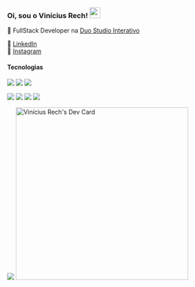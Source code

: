 ### Oi, sou o Vinícius Rech! <img src="https://media.giphy.com/media/hvRJCLFzcasrR4ia7z/giphy.gif" width="25px">

:elephant: FullStack Developer na [Duo Studio Interativo](https://duo.studio/)

:briefcase: <a target="_blank" href="https://www.linkedin.com/in/vinicius.r3ch" target="_blank">LinkedIn</a><br>
:camera_flash: <a target="_blank" href="https://www.instagram.com/in/vinicius-rech/" target="_blank">Instagram</a><br>

#### Tecnologias
<p>
  <img src="https://img.shields.io/badge/PHP-777BB4?style=for-the-badge&logo=php&logoColor=white" />
  <img src="https://img.shields.io/badge/Laravel-FF2D20?style=for-the-badge&logo=laravel&logoColor=white" />
  <img src="https://img.shields.io/badge/MySQL-00758F?style=for-the-badge&logo=mysql&logoColor=white" />
  
</p>
<p>
  <img src="https://img.shields.io/badge/JS-F7DF1E?style=for-the-badge&logo=javascript&logoColor=black" />
  <img src="https://img.shields.io/badge/CSS3-1572B6?style=for-the-badge&logo=css3&logoColor=white" />
  <img src="https://img.shields.io/badge/Sass-CC6699?style=for-the-badge&logo=sass&logoColor=white" />
  <img src="https://img.shields.io/badge/HTML5-E34F26?style=for-the-badge&logo=html5&logoColor=white" />
</p>
<img src="https://img.shields.io/badge/Ubuntu-E95420?style=for-the-badge&logo=ubuntu&logoColor=white" />
<a href="https://app.daily.dev/Rech"><img src="https://api.daily.dev/devcards/060e24d161a7465cbe8f596fcac8fa7c.png?r=byf" width="400" alt="Vinícius Rech's Dev Card"/></a>
